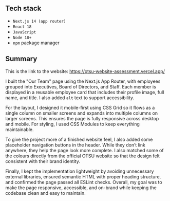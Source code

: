 ## Tech stack

- `Next.js 14 (app router)`
- `React 18`
- `JavaScript`
- `Node 18+`
- `npm` package manager

## Summary

This is the link to the website: https://otsu-website-assessment.vercel.app/

I built the "Our Team" page using the Next.js App Router, with employees grouped into Executives, Board of Directors, and Staff. Each member is displayed in a reusable employee card that includes their profile image, full name, and title. I also added `alt` text to support accessibility.  

For the layout, I designed it mobile-first using CSS Grid so it flows as a single column on smaller screens and expands into multiple columns on larger screens. This ensures the page is fully responsive across desktop and mobile. For styling, I used CSS Modules to keep everything maintainable.  

To give the project more of a finished website feel, I also added some placeholder navigation buttons in the header. While they don’t link anywhere, they help the page look more complete. I also matched some of the colours directly from the official OTSU website so that the design felt consistent with their brand identity.  

Finally, I kept the implementation lightweight by avoiding unnecessary external libraries, ensured semantic HTML with proper heading structure, and confirmed the page passed all ESLint checks. Overall, my goal was to make the page responsive, accessible, and on-brand while keeping the codebase clean and easy to maintain.
